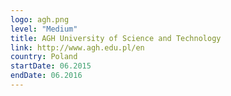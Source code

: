 ```yaml
---
logo: agh.png
level: "Medium"
title: AGH University of Science and Technology
link: http://www.agh.edu.pl/en
country: Poland
startDate: 06.2015
endDate: 06.2016
---
```

